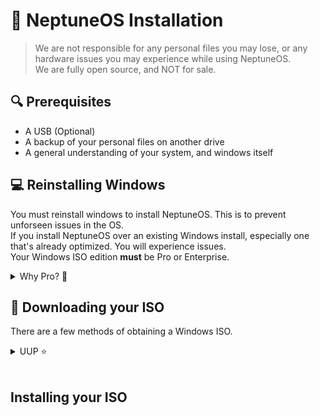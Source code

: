 <!DOCTYPE html>
<body>

# 🚀 NeptuneOS Installation

> We are not responsible for any personal files you may lose, or any hardware issues you may experience while using NeptuneOS. <br>
> We are fully open source, and NOT for sale.

## 🔍 Prerequisites

- A USB (Optional)
- A backup of your personal files on another drive
- A general understanding of your system, and windows itself

## 💻 Reinstalling Windows

You must reinstall windows to install NeptuneOS. This is to prevent unforseen issues in the OS. <br>
If you install NeptuneOS over an existing Windows install, especially one that's already optimized. You will experience issues. <br>
Your Windows ISO edition **must** be Pro or Enterprise.

<details><summary>Why Pro? 💬</summary>
<br>
Home editions do not support numerous amount of registry tweaks that are supported in Pro.
</details>

## 💽 Downloading your ISO

There are a few methods of obtaining a Windows ISO. <br>

<details><summary>UUP ⭐</summary>
<br>
    <ul>
<li> Using UUPDump, you get a up to date stock Pro ISO of whatever windows version you desire </li>
<li> This means you will not have to update Windows upon installing. </li>
<li> However, the ISO has to be built using their provided scripts, which takes some time depending on your systems processor. </li>
<li><a href="https://uupdump.net/known.php">UUPDump</a></li>
    </ul>

</details>
<br>

## Installing your ISO

</body>
